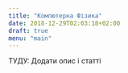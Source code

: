 ```yaml
---
title: "Компютерна Фізика"
date: 2018-12-29T02:03:18+02:00
draft: true
menu: "main"
---
```


ТУДУ: Додати опис і статті